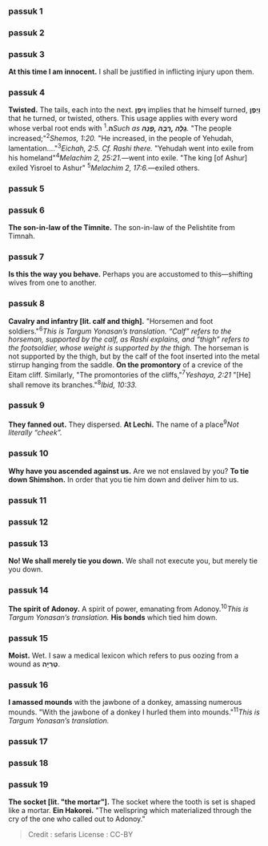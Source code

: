 
### passuk 1

### passuk 2

### passuk 3
<b> At this time I am innocent.</b> I shall be justified in inflicting injury upon them.

### passuk 4
<b> Twisted.</b> The tails, each into the next. <span><b>וַיִפֶן</b></span> implies that he himself turned, <span><b>וַיֶפֶן</b></span> that he turned, or twisted, others. This usage applies with every word whose verbal root ends with <span><b>ה</b></span>.<sup>1</sup><i class="footnote">Such as <span><b>גָלָה ,רָבָה ,פָנָה</b></span>.</i> "The people increased;"<sup>2</sup><i class="footnote">Shemos, 1:20.</i> "He increased, in the people of Yehudah, lamentation…."<sup>3</sup><i class="footnote">Eichah, 2:5. Cf. Rashi there.</i> "Yehudah went into exile from his homeland"<sup>4</sup><i class="footnote">Melachim 2, 25:21.</i>—went into exile. "The king [of Ashur] exiled Yisroel to Ashur" <sup>5</sup><i class="footnote">Melachim 2, 17:6.</i>—exiled others.

### passuk 5

### passuk 6
<b> The son-in-law of the Timnite.</b> The son-in-law of the Pelishtite from Timnah.

### passuk 7
<b> Is this the way you behave.</b> Perhaps you are accustomed to this—shifting wives from one to another.

### passuk 8
<b> Cavalry and infantry [lit. calf and thigh].</b> "Horsemen and foot soldiers."<sup>6</sup><i class="footnote">This is Targum Yonasan’s translation. “Calf” refers to the horseman, supported by the calf, as Rashi explains, and “thigh” refers to the footsoldier, whose weight is supported by the thigh.</i> The horseman is not supported by the thigh, but by the calf of the foot inserted into the metal stirrup hanging from the saddle.
<b>On the promontory</b> of a crevice of the Eitam cliff. Similarly, "The promontories of the cliffs,"<sup>7</sup><i class="footnote">Yeshaya, 2:21</i> "[He] shall remove its branches."<sup>8</sup><i class="footnote">Ibid, 10:33.</i>

### passuk 9
<b> They fanned out.</b> They dispersed.
<b>At Lechi.</b> The name of a place<sup>9</sup><i class="footnote">Not literally “cheek”.</i>

### passuk 10
<b> Why have you ascended against us.</b> Are we not enslaved by you?
<b>To tie down Shimshon.</b> In order that you tie him down and deliver him to us.

### passuk 11

### passuk 12

### passuk 13
<b> No! We shall merely tie you down.</b> We shall not execute you, but merely tie you down.

### passuk 14
<b> The spirit of Adonoy.</b> A spirit of power, emanating from Adonoy.<sup>10</sup><i class="footnote">This is Targum Yonasan’s translation.</i>
<b>His bonds</b> which tied him down.

### passuk 15
<b> Moist.</b> Wet. I saw a medical lexicon which refers to pus oozing from a wound as <span><b>טְרִיָה</b></span>.

### passuk 16
<b> I amassed mounds</b> with the jawbone of a donkey, amassing numerous mounds. "With the jawbone of a donkey I hurled them into mounds."<sup>11</sup><i class="footnote">This is Targum Yonasan’s translation.</i>

### passuk 17

### passuk 18

### passuk 19
<b> The socket [lit. "the mortar"].</b> The socket where the tooth is set is shaped like a mortar.
<b>Ein Hakorei.</b> "The wellspring which materialized through the cry of the one who called out to Adonoy."

>Credit : sefaris
>License : CC-BY